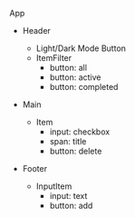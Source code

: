 App

- Header
  - Light/Dark Mode Button
  - ItemFilter
    - button: all
    - button: active
    - button: completed

- Main
  - Item
    - input: checkbox
    - span: title
    - button: delete

- Footer
  - InputItem
    - input: text
    - button: add